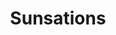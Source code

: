 ---
title: "Sunsations"
url: /panama-city-beach/sunsations-front-beach-road/
shop: department store
---